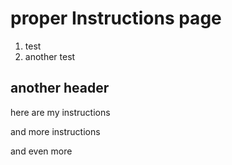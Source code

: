 # proper Instructions page 

1. test
2. another test

## another header 


here are my instructions

and more instructions

and even more